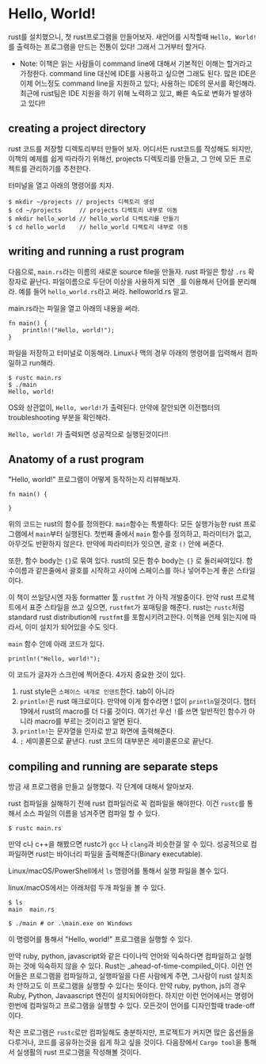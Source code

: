 # Hello, World!

rust를 설치했으니, 첫 rust프로그램을 만들어보자. 새언어를 시작할때 `Hello, World!`를 출력하는 프로그램을 만드는 전통이 있다! 그래서 그거부터 할거다. 

* Note: 이책은 읽는 사람들이 command line에 대해서 기본적인 이해는 할거라고 가정한다. command line 대신에 IDE를 사용하고 싶으면 그래도 된다. 많은 IDE은 이제 어느정도 command line을 지원하고 있다; 사용하는 IDE의 문서를 확인해라. 최근에 rust팀은 IDE 지원을 하기 위해 노력하고 있고, 빠른 속도로 변화가 발생하고 있다!!

## creating a project directory

rust 코드를 저장할 디렉토리부터 만들어 보자. 어디서든 rust코드를 작성해도 되지만, 이책의 예제를 쉽게 따라하기 위해선, projects 디렉토리를 만들고, 그 안에 모든 프로젝트를 관리하기를 추천한다. 

터미널을 열고 아래의 명령어를 치자. 

```
$ mkdir ~/projects // projects 디렉토리 생성
$ cd ~/projects     // projects 디렉토리 내부로 이동
$ mkdir hello_world // hello_world 디렉토리를 만들기
$ cd hello_world    // hello_world 디렉토리 내부로 이동
```

## writing and running a rust program

다음으로, `main.rs`라는 이름의 새로운 source file을 만들자. rust 파일은 항상 `.rs` 확장자로 끝난다. 파일이름으로 두단어 이상을 사용하게 되면 `_`를 이용해서 단어를 분리해라. 예를 들어 `hello_world.rs`라고 써라. helloworld.rs 말고. 

main.rs라는 파일을 열고 아래의 내용을 써라. 

```
fn main() {
    println!("Hello, world!");
}
```

파일을 저장하고 터미널로 이동해라. Linux나 맥의 경우 아래의 명령어를 입력해서 컴파일하고 run해라.

```
$ rustc main.rs
$ ./main
Hello, world!
```

OS와 상관없이, `Hello, world!`가 출력된다. 만약에 잘안되면 이전챕터의 troubleshooting 부분을 확인해라. 

`Hello, world!` 가 출력되면 성공적으로 실행된것이다!!


## Anatomy of a rust program

"Hello, world!" 프로그램이 어떻게 동작하는지 리뷰해보자. 

```
fn main() {

}
```

위의 코드는 rust의 함수를 정의한다. `main`함수는 특별하다: 모든 실행가능한 rust 프로그램에서 `main`부터 실행된다. 첫번째 줄에서 `main` 함수를 정의하고, 파라미터가 없고, 아무것도 반환하지 않은다. 만약에 파라미터가 잇으면, 괄호 `()` 안에 써준다.


또한, 함수 body는 `{}`로 묶여 있다. rust의 모든 함수 body는  `{}` 로 둘러싸여있다. 함수이름과 같은줄에서 괄호를 시작하고 사이에 스페이스를 하나 넣어주는게 좋은 스타일이다. 

이 책이 쓰일당시엔 자동 formatter 툴 `rustfmt` 가 아직 개발중이다. 만약 rust 프로젝트에서 표준 스타일을 쓰고 싶으면, `rustfmt`가 포매팅을 해준다. rust는 `rustc`처럼 standard rust distribution에 `rustfmt`를 포함시키려고한다. 이책을 언제 읽는지에 따라서, 이미 설치가 되어있을 수도 잇다. 

`main` 함수 안에 아래 코드가 있다. 

```
println!("Hello, world!");
```

이 코드가 글자가 스크린에 찍어준다. 4가지 중요한 것이 있다. 

1. rust style은 `스페이스 네개로 인덴트`한다. tab이 아니라
2. `println!`은 rust 매크로이다. 만약에 이게 함수라면 ! 없이 `println`일것이다. 챕터 19에서 rust의 macro를 더 다룰 것이다. 여기선 우선 `!`를 쓰면 일반적인 함수가 아니라 macro를 부르는 것이라고 알면 된다. 
3. `println!`는 문자열을 인자로 받고 화면에 출력해준다. 
4. `;` 세미콜론으로 끝낸다. rust 코드의 대부분은 세미콜론으로 끝난다. 


## compiling and running are separate steps

방금 새 프로그램을 만들고 실행했다. 각 단계에 대해서 알아보자. 

rust 컴파일을 실해하기 전에 rust 컴파일러로 꼭 컴파일을 해야한다. 이건 `rustc`를 통해서 소스 파일의 이름을 넘겨주면 컴파일 할 수 있다. 

`$ rustc main.rs`

만약 c나 c++을 해봤으면 rustc가 `gcc` 나 `clang`과 비슷한걸 알 수 있다. 성공적으로 컴파일하면 rust는 바이너리 파일을 출력해준다(Binary executable).

Linux/macOS/PowerShell에서 `ls` 명령어를 통해서 실행 파일을 볼수 있다. 

linux/macOS에서는 아래처럼 두개 파일을 볼 수 있다. 

```
$ ls
main  main.rs
```

```
$ ./main # or .\main.exe on Windows
```
이 명령어를 통해서 "Hello, world!" 프로그램을 실행할 수 있다. 

만약 ruby, python, javascript와 같은 다이나믹 언어와 익숙하다면 컴파일하고 실행하는 것에 익숙하지 않을 수 있다. Rust는 _ahead-of-time-compiled_이다. 이런 언어들은 프로그램을 컴파일하고, 실행파일을 다른 사람에게 주면, 그사람이 rust 설치조차 안하고도 이 프로그램을 실행할 수 있다는 뜻이다. 만약 ruby, python, js의 경우 Ruby, Python, Javaascript 엔진이 설치되어야한다. 하지만 이런 언어에서는 명령어 한번에 컴파일하고 프로그램을 실행할 수 있다. 모든것이 언어를 디자인할때 trade-off이다. 

작은 프로그램은 `rustc`로만 컴파일해도 충분하지만, 프로젝트가 커지면 많은 옵션들을 다루거나, 코드를 공유하는것을 쉽게 하고 싶을 것이다. 다음장에서 `Cargo tool`을 통해서 실생활의 rust 프로그램을 작성해볼 것이다. 




